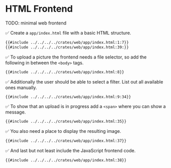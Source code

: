 # HTML Frontend

TODO: minimal web frontend

✅ Create a `app/index.html` file with a basic HTML structure.

```html
{{#include ../../../../crates/web/app/index.html:1:7}}
{{#include ../../../../crates/web/app/index.html:39:}}
```

✅ To upload a picture the frontend needs a file selector, so add the following in between the `<body>` tags.

```html
{{#include ../../../../crates/web/app/index.html:8}}
```

✅ Additionally the user should be able to select a filter. List out all available ones manually.

```html
{{#include ../../../../crates/web/app/index.html:9:34}}
```

✅ To show that an upload is in progress add a `<span>` where you can show a message.

```html
{{#include ../../../../crates/web/app/index.html:35}}
```

✅ You also need a place to display the resulting image.

```html
{{#include ../../../../crates/web/app/index.html:37}}
```

✅ And last but not least include the JavaScript frontend code.

```html
{{#include ../../../../crates/web/app/index.html:38}}
```
